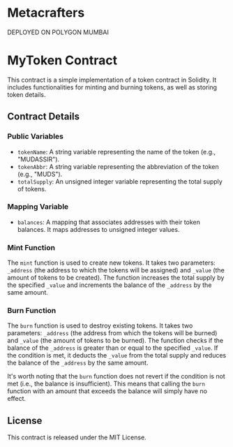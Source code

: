 # Metacrafters
DEPLOYED ON POLYGON MUMBAI
# MyToken Contract

This contract is a simple implementation of a token contract in Solidity. It includes functionalities for minting and burning tokens, as well as storing token details.

## Contract Details

### Public Variables

- `tokenName`: A string variable representing the name of the token (e.g., "MUDASSIR").
- `tokenAbbr`: A string variable representing the abbreviation of the token (e.g., "MUDS").
- `totalSupply`: An unsigned integer variable representing the total supply of tokens.

### Mapping Variable

- `balances`: A mapping that associates addresses with their token balances. It maps addresses to unsigned integer values.

### Mint Function

The `mint` function is used to create new tokens. It takes two parameters: `_address` (the address to which the tokens will be assigned) and `_value` (the amount of tokens to be created). The function increases the total supply by the specified `_value` and increments the balance of the `_address` by the same amount.

### Burn Function

The `burn` function is used to destroy existing tokens. It takes two parameters: `_address` (the address from which the tokens will be burned) and `_value` (the amount of tokens to be burned). The function checks if the balance of the `_address` is greater than or equal to the specified `_value`. If the condition is met, it deducts the `_value` from the total supply and reduces the balance of the `_address` by the same amount.

It's worth noting that the `burn` function does not revert if the condition is not met (i.e., the balance is insufficient). This means that calling the `burn` function with an amount that exceeds the balance will simply have no effect.

## License

This contract is released under the MIT License.
